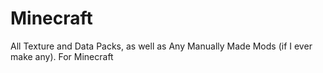 # Minecraft
All Texture and Data Packs, as well as Any Manually Made Mods (if I ever make any). For Minecraft

